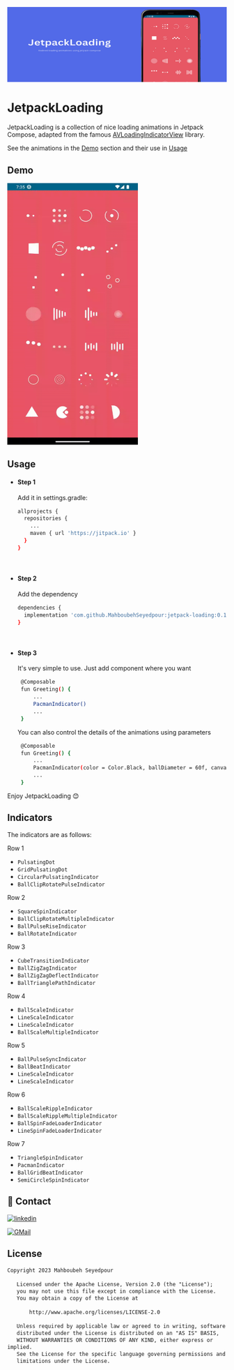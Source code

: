 ![Image Alt Text](screenshots/header.png)

# JetpackLoading

JetpackLoading is a collection of nice loading animations in Jetpack Compose, adapted from the famous [AVLoadingIndicatorView](https://github.com/HarlonWang/AVLoadingIndicatorView) library.

See the animations in the [Demo](https://github.com/MahboubehSeyedpour/JetpackLoading#demo) section and their use in [Usage](https://github.com/MahboubehSeyedpour/JetpackLoading#usage)


## Demo
<img src="screenshots/screenshot.gif" alt="GIF 1" width="300" height="600">

## Usage

- #### Step 1
  Add it in settings.gradle:
  
  ```bash
  allprojects {
    repositories {
      ...
      maven { url 'https://jitpack.io' }
    }
  }
  
   
- #### Step 2
  Add the dependency
  
  ```bash
  dependencies {
	implementation 'com.github.MahboubehSeyedpour:jetpack-loading:0.1.0'
  }
  
   
- #### Step 3  
  It's very simple to use. Just add component where you want
  ```bash
   @Composable
   fun Greeting() {
       ...
       PacmanIndicator()
       ...
   }
  ```
  
  You can also control the details of the animations using parameters
  ```bash
   @Composable
   fun Greeting() {
       ...
       PacmanIndicator(color = Color.Black, ballDiameter = 60f, canvasSize = 60.dp, animationDuration = 1000)
       ...
   }
  ```

Enjoy JetpackLoading 😊
  
##  Indicators

The indicators are as follows:

Row 1
 - `PulsatingDot`
 - `GridPulsatingDot`
 - `CircularPulsatingIndicator`
 - `BallClipRotatePulseIndicator`

 Row 2
 - `SquareSpinIndicator`
 - `BallClipRotateMultipleIndicator`
 - `BallPulseRiseIndicator`
 - `BallRotateIndicator`

  Row 3
 - `CubeTransitionIndicator`
 - `BallZigZagIndicator`
 - `BallZigZagDeflectIndicator`
 - `BallTrianglePathIndicator`

Row 4
 - `BallScaleIndicator`
 - `LineScaleIndicator`
 - `LineScaleIndicator`
 - `BallScaleMultipleIndicator`

Row 5
 - `BallPulseSyncIndicator`
 - `BallBeatIndicator`
 - `LineScaleIndicator`
 - `LineScaleIndicator`

 Row 6
 - `BallScaleRippleIndicator`
 - `BallScaleRippleMultipleIndicator`
 - `BallSpinFadeLoaderIndicator`
 - `LineSpinFadeLoaderIndicator`

  Row 7
 - `TriangleSpinIndicator`
 - `PacmanIndicator`
 - `BallGridBeatIndicator`
 - `SemiCircleSpinIndicator`


## 🔗 Contact
[![linkedin](https://img.shields.io/badge/linkedin-0A66C2?style=for-the-badge&logo=linkedin&logoColor=white)](https://www.linkedin.com/in/mahboubehseyedpour)

[![GMail](https://img.shields.io/badge/gmail-1DA1F2?style=for-the-badge&logo=gmail&logoColor=Red)](mailto:https://www.linkedin.com/in/mahboubehseyedpour)


## License

```
Copyright 2023 Mahboubeh Seyedpour

   Licensed under the Apache License, Version 2.0 (the "License");
   you may not use this file except in compliance with the License.
   You may obtain a copy of the License at

       http://www.apache.org/licenses/LICENSE-2.0

   Unless required by applicable law or agreed to in writing, software
   distributed under the License is distributed on an "AS IS" BASIS,
   WITHOUT WARRANTIES OR CONDITIONS OF ANY KIND, either express or implied.
   See the License for the specific language governing permissions and
   limitations under the License.
```
